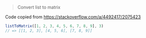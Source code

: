 > Convert list to matrix

Code copied from https://stackoverflow.com/a/4492417/2075423

```js
listToMatrix([1, 2, 3, 4, 5, 6, 7, 8, 9], 3)
// => [[1, 2, 3], [4, 5, 6], [7, 8, 9]]
```
